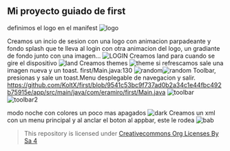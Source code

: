 ## Mi proyecto guiado de first

definimos el logo en el manifest
![logo](img/logo.png)

Creamos un incio de sesion con una logo con animacion parpadeante y fondo splash que te lleva al login con otra animacion del logo, un gradiante de fondo junto con una imagen...
![LOGIN](img/inicio.gif)
Creamos land para cuando se gire el dispositivo
![land](img/land.png)
Creamos themes 
![theme](img/theme.png)
si refrescamos sale una imagen nueva y un toast. first/Main.java:130
![random](img/scrolltoast.png)![random](img/persona.gif)
Toolbar, presionas y sale un toast.Menu desplegable de navegacion y salir. https://github.com/KoltX/first/blob/9541c53bc9f737ad0b2a34c1e44fbc492b75915e/app/src/main/java/com/eramiro/first/Main.java
![toolbar](img/toolbar.png)![toolbar2](img/toolbar2.png)

modo noche con colores un poco mas apagados
![dark](img/dark.png)
Creamos un xml con un menu principal y al anclar el boton al appbar, este le rodea
![bab](img/bab.png)
>This repository is licensed under
>[Creativecommons Org Licenses By Sa 4](http://creativecommons.org/licenses/by-sa/4.0/)
